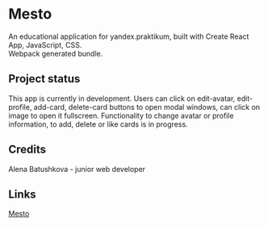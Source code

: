 # Mesto
An educational application for yandex.praktikum, built with Create React App, JavaScript, CSS.<br />
Webpack generated bundle.

## Project status
This app is currently in development. Users can click on edit-avatar, edit-profile, add-card, delete-card buttons to open modal windows, can click on image to open it fullscreen. Functionality to change avatar or profile information, to add, delete or like cards is in progress.

## Credits
Alena Batushkova - junior web developer

## Links
[Mesto](https://abatushkova.github.io/mesto/)
